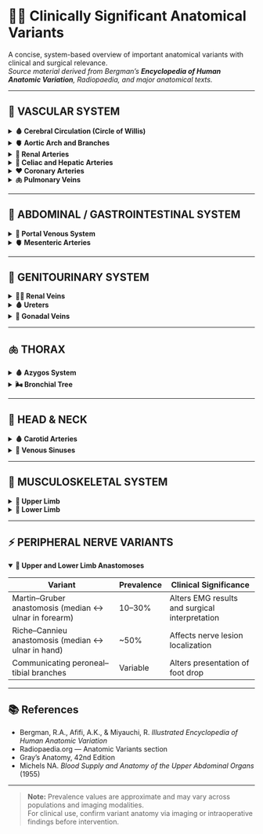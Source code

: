 # 🧍‍♂️ Clinically Significant Anatomical Variants

A concise, system-based overview of important anatomical variants with clinical and surgical relevance.  
_Source material derived from Bergman’s **Encyclopedia of Human Anatomic Variation**, Radiopaedia, and major anatomical texts._

---

## 🧠 VASCULAR SYSTEM
<details>
<summary><b>🩸 Cerebral Circulation (Circle of Willis)</b></summary>

| Variant | Prevalence | Clinical Significance |
|----------|-------------|-----------------------|
| Posterior communicating artery hypoplasia or absence | ~25–30% | Reduces collateral flow; influences stroke patterns and aneurysm risk |
| Fetal-type posterior cerebral artery | ~10–30% | Alters perfusion territories; important for endovascular and perfusion imaging |
| Anterior communicating artery duplication or variation | ~10–15% | Predisposes to aneurysm formation |
| Basilar artery fenestration | <1% | Can mimic dissection; relevant in angiography |

</details>

<details>
<summary><b>🫀 Aortic Arch and Branches</b></summary>

| Variant | Prevalence | Clinical Significance |
|----------|-------------|-----------------------|
| “Bovine” arch (common origin of brachiocephalic and left common carotid) | ~15–25% | Common variant; relevant for carotid stenting and thoracic surgery |
| Aberrant right subclavian artery (arteria lusoria) | ~0.5–2% | May cause dysphagia lusoria; complicates central line placement |
| Right aortic arch / double aortic arch | Rare | May compress trachea or esophagus; congenital cardiac associations |

</details>

<details>
<summary><b>🧫 Renal Arteries</b></summary>

| Variant | Prevalence | Clinical Significance |
|----------|-------------|-----------------------|
| Accessory renal arteries | 25–30% | Important for nephrectomy and renal transplantation |
| Early branching of renal artery | 10–20% | Alters hilar anatomy in surgery |
| Unilateral renal artery absence | Rare | May affect renal perfusion and surgical approach |

</details>

<details>
<summary><b>🍷 Celiac and Hepatic Arteries</b></summary>

| Variant | Prevalence | Clinical Significance |
|----------|-------------|-----------------------|
| Replaced right hepatic artery from SMA | ~15% | Crucial in hepatic resection and cholecystectomy |
| Replaced left hepatic artery from left gastric | ~10% | Important in gastric and hepatic surgery |
| Accessory hepatic arteries (multiple) | ~5–10% | May affect transplant or embolization planning |

</details>

<details>
<summary><b>❤️ Coronary Arteries</b></summary>

| Variant | Prevalence | Clinical Significance |
|----------|-------------|-----------------------|
| Left-dominant coronary circulation | ~10% | Influences infarct territory and grafting strategy |
| Anomalous coronary origin (e.g., RCA from left sinus) | <1% | Risk of malignant interarterial course and sudden cardiac death |
| Separate LAD and LCx origins from left sinus | 1–2% | Affects catheterization approach |

</details>

<details>
<summary><b>🫁 Pulmonary Veins</b></summary>

| Variant | Prevalence | Clinical Significance |
|----------|-------------|-----------------------|
| Common ostium of left pulmonary veins | ~20% | Important in AF ablation mapping |
| Supernumerary right middle pulmonary vein | ~25–30% | May require specific identification during ablation |
| Separate right inferior vein drainage | Variable | Alters surgical anatomy for lobectomy |

</details>

---

## 🩻 ABDOMINAL / GASTROINTESTINAL SYSTEM
<details>
<summary><b>🧬 Portal Venous System</b></summary>

| Variant | Prevalence | Clinical Significance |
|----------|-------------|-----------------------|
| Preduodenal portal vein | <0.5% | Important in biliary and duodenal surgery |
| Portal vein trifurcation | ~10–20% | Affects hepatic segmental surgery and transplant planning |

</details>

<details>
<summary><b>🫀 Mesenteric Arteries</b></summary>

| Variant | Prevalence | Clinical Significance |
|----------|-------------|-----------------------|
| Celiacomesenteric trunk (common celiac + SMA origin) | ~1% | Risk in upper abdominal surgery |
| Variable Arc of Riolan / marginal artery | Common | Important in colon resections and ischemia prevention |

</details>

---

## 🧫 GENITOURINARY SYSTEM
<details>
<summary><b>🧍‍♀️ Renal Veins</b></summary>

| Variant | Prevalence | Clinical Significance |
|----------|-------------|-----------------------|
| Retroaortic left renal vein | 2–4% | Risk of injury during aortic or renal surgery |
| Circumaortic left renal vein | ~8% | May complicate left adrenal or renal surgery |
| Multiple renal veins | 15–25% | Important in transplant planning |

</details>

<details>
<summary><b>🩸 Ureters</b></summary>

| Variant | Prevalence | Clinical Significance |
|----------|-------------|-----------------------|
| Duplicated ureter / bifid pelvis | ~1% | May cause reflux or obstruction; surgical hazard |
| Retrocaval ureter (right side) | <1% | Can cause hydronephrosis; recognized on imaging |

</details>

<details>
<summary><b>🧬 Gonadal Veins</b></summary>

| Variant | Prevalence | Clinical Significance |
|----------|-------------|-----------------------|
| Duplicated testicular/ovarian veins | <5% | Can contribute to varicocele; affects embolization |
| Left testicular vein draining to renal vein (normal) vs. IVC (variant) | — | Explains side differences in varicocele frequency |

</details>

---

## 🫁 THORAX
<details>
<summary><b>🩸 Azygos System</b></summary>

| Variant | Prevalence | Clinical Significance |
|----------|-------------|-----------------------|
| Azygos continuation of IVC | ~0.5% | Incidental finding; alters IVC filter placement |
| Accessory hemiazygos veins | Common | Variability relevant in thoracic surgery |

</details>

<details>
<summary><b>🌬️ Bronchial Tree</b></summary>

| Variant | Prevalence | Clinical Significance |
|----------|-------------|-----------------------|
| Tracheal bronchus (“pig bronchus”) | 0.1–2% | May affect intubation and bronchoscopy |
| Accessory cardiac bronchus | <0.5% | Can cause recurrent infection; incidental on CT |

</details>

---

## 🧠 HEAD & NECK
<details>
<summary><b>🩸 Carotid Arteries</b></summary>

| Variant | Prevalence | Clinical Significance |
|----------|-------------|-----------------------|
| Aberrant internal carotid in middle ear | Rare | Pulsatile middle ear mass; dangerous if unrecognized |
| Persistent trigeminal / hypoglossal artery | <1% | Persistent embryonic anastomoses; complicates angiography |

</details>

<details>
<summary><b>🩶 Venous Sinuses</b></summary>

| Variant | Prevalence | Clinical Significance |
|----------|-------------|-----------------------|
| Dominant right transverse sinus | ~70% | Normal variant; affects MRV interpretation |
| Hypoplastic transverse sinus | ~20% | Can mimic thrombosis |

</details>

---

## 💪 MUSCULOSKELETAL SYSTEM
<details>
<summary><b>🫱 Upper Limb</b></summary>

| Variant | Prevalence | Clinical Significance |
|----------|-------------|-----------------------|
| High bifurcation of brachial artery | 10–20% | Risk during venipuncture or catheterization |
| Superficial ulnar artery | ~5% | May be injured during venipuncture |
| Axillary arch (Langer’s muscle) | ~7% | May compress neurovascular bundle in axilla |

</details>

<details>
<summary><b>🦵 Lower Limb</b></summary>

| Variant | Prevalence | Clinical Significance |
|----------|-------------|-----------------------|
| Persistent sciatic artery | <0.05% | Can cause aneurysm; relevant in angiography |
| High origin of anterior tibial artery | 3–4% | Important during popliteal surgery |

</details>

---

## ⚡ PERIPHERAL NERVE VARIANTS
<details open>
<summary><b>🧠 Upper and Lower Limb Anastomoses</b></summary>

| Variant | Prevalence | Clinical Significance |
|----------|-------------|-----------------------|
| Martin–Gruber anastomosis (median ↔ ulnar in forearm) | 10–30% | Alters EMG results and surgical interpretation |
| Riche–Cannieu anastomosis (median ↔ ulnar in hand) | ~50% | Affects nerve lesion localization |
| Communicating peroneal–tibial branches | Variable | Alters presentation of foot drop |

</details>

---

## 📚 References
- Bergman, R.A., Afifi, A.K., & Miyauchi, R. *Illustrated Encyclopedia of Human Anatomic Variation*  
- Radiopaedia.org — Anatomic Variants section  
- Gray’s Anatomy, 42nd Edition  
- Michels NA. *Blood Supply and Anatomy of the Upper Abdominal Organs* (1955)

---

> **Note:** Prevalence values are approximate and may vary across populations and imaging modalities.  
> For clinical use, confirm variant anatomy via imaging or intraoperative findings before intervention.
